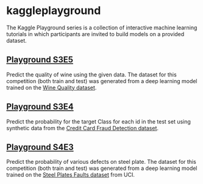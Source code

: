 # kaggleplayground
The Kaggle Playground series is a collection of interactive machine learning tutorials in which participants are invited to build models on a provided dataset.

## [Playground S3E5](https://www.kaggle.com/competitions/playground-series-s3e5)

Predict the quality of wine using the given data. The dataset for this competition (both train and test) was generated from a deep learning model trained on the [Wine Quality dataset](https://www.kaggle.com/datasets/yasserh/wine-quality-dataset).

## [Playground S3E4](https://www.kaggle.com/competitions/playground-series-s3e4)

Predict the probability for the target Class for each id in the test set using synthetic data from the [Credit Card Fraud Detection dataset](https://www.kaggle.com/datasets/mlg-ulb/creditcardfraud).

## [Playground S4E3](https://www.kaggle.com/competitions/playground-series-s4e3)

Predict the probability of various defects on steel plate. The dataset for this competition (both train and test) was generated from a deep learning model trained on the [Steel Plates Faults dataset](https://archive.ics.uci.edu/dataset/198/steel+plates+faults) from UCI.
